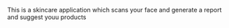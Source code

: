 This is a skincare application which scans your face and generate a report and suggest youu products